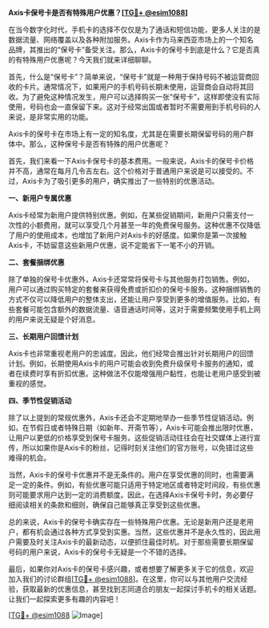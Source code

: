 **Axis卡保号卡是否有特殊用户优惠？[[TG💪+ @esim1088](https://t.me/s/esim1088)]**

在当今数字化时代，手机卡的选择不仅仅是为了通话和短信功能，更多人关注的是数据流量、网络覆盖以及各种附加服务。Axis卡作为马来西亚市场上的一个知名品牌，其推出的“保号卡”备受关注。那么，Axis卡的保号卡到底是什么？它是否真的有特殊用户优惠呢？今天我们就来详细聊聊。

首先，什么是“保号卡”？简单来说，“保号卡”就是一种用于保持号码不被运营商回收的卡片。通常情况下，如果用户的手机号码长期未使用，运营商会自动将其回收。为了避免这种情况发生，用户可以选择购买一张“保号卡”，这样即使没有实际使用，号码也会一直保留下来。这对于经常出国或者暂时不需要用到手机号码的人来说，是非常实用的功能。

Axis卡的保号卡在市场上有一定的知名度，尤其是在需要长期保留号码的用户群体中。那么，这种保号卡是否有特殊的用户优惠呢？

首先，我们来看一下Axis卡保号卡的基本费用。一般来说，Axis卡的保号卡价格并不高，通常在每月几令吉左右。这个价格对于普通用户来说是可以接受的。不过，Axis卡为了吸引更多的用户，确实推出了一些特别的优惠活动。

**一、新用户专属优惠**

Axis卡经常为新用户提供特别优惠。例如，在某些促销期间，新用户只需支付一次性的小额费用，就可以享受几个月甚至一年的免费保号服务。这种优惠不仅降低了用户的使用成本，也增加了新用户对Axis卡的好感度。如果你是第一次接触Axis卡，不妨留意这些新用户优惠，说不定能省下一笔不小的开销。

**二、套餐捆绑优惠**

除了单独的保号卡优惠外，Axis卡还常常将保号卡与其他服务打包销售。例如，用户可以通过购买特定的套餐来获得免费或折扣价的保号卡服务。这种捆绑销售的方式不仅可以降低用户的整体支出，还能让用户享受到更多的增值服务。比如，有些套餐可能包含额外的数据流量、语音通话时间等，这对于需要频繁使用手机上网的用户来说无疑是个好消息。

**三、长期用户回馈计划**

Axis卡也非常重视老用户的忠诚度。因此，他们经常会推出针对长期用户的回馈计划。例如，长期使用Axis卡的用户可能会收到免费升级保号卡服务的通知，或者在续费时享有折扣优惠。这种做法不仅能增强用户黏性，也能让老用户感受到被重视的感觉。

**四、季节性促销活动**

除了以上提到的常规优惠外，Axis卡还会不定期地举办一些季节性促销活动。例如，在节假日或者特殊日期（如新年、开斋节等），Axis卡可能会推出限时优惠，让用户以更低的价格享受到保号卡服务。这些促销活动往往会在社交媒体上进行宣传，所以如果你是Axis卡的粉丝，记得时刻关注他们的官方账号，以免错过这些难得的机会。

当然，Axis卡的保号卡优惠并不是无条件的。用户在享受优惠的同时，也需要满足一定的条件。例如，有些优惠可能只适用于特定地区或者特定时间段，有些优惠则可能要求用户达到一定的消费额度。因此，在选择Axis卡保号卡时，务必要仔细阅读相关的条款和细则，确保自己能够真正享受到这些优惠。

总的来说，Axis卡的保号卡确实存在一些特殊用户优惠。无论是新用户还是老用户，都有机会通过各种方式享受到实惠。当然，这些优惠并不是永久性的，因此用户需要及时关注Axis卡的最新动态，以便抓住最佳时机。对于那些需要长期保留号码的用户来说，Axis卡的保号卡无疑是一个不错的选择。

最后，如果你对Axis卡的保号卡感兴趣，或者想要了解更多关于它的信息，欢迎加入我们的讨论群组[[TG💪+ @esim1088](https://t.me/s/esim1088)]。在这里，你可以与其他用户交流经验，获取最新的优惠信息，甚至找到志同道合的朋友一起探讨手机卡的相关话题。让我们一起探索更多有趣的内容吧！

[[TG💪+ @esim1088](https://t.me/s/esim1088) ![Image](https://i.postimg.cc/4NQfJmqS/Snipaste-2025-05-13-00-14-12.png)]